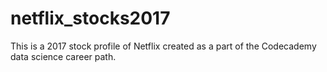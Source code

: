 # netflix_stocks2017
This is a 2017 stock profile of Netflix created as a part of the Codecademy data science career path.
